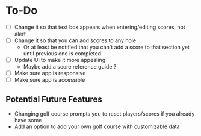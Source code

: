 # To-Do
- [ ] Change it so that text box appears when entering/editing scores, not alert
- [ ] Change it so that you can add scores to any hole
  - Or at least be notified that you can't add a score to that section yet until previous one is completed
- [ ] Update UI to make it more appealing
  - Maybe add a score reference guide ?
- [ ] Make sure app is responsive
- [ ] Make sure app is accessible
## Potential Future Features
- Changing golf course prompts you to reset players/scores if you already have some
- Add an option to add your own golf course with customizable data